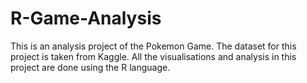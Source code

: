 # R-Game-Analysis
This is an analysis project of the Pokemon Game. The dataset for this project is taken from Kaggle. All the visualisations and analysis in this project are done using the R language.
